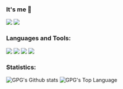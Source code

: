 ### It's me 🎈
<a href="https://velog.io/@gpg" target="_blank"><img src="https://img.shields.io/badge/velog-20C997?style=flat-square&logo=Velog&logoColor=white"/></a> <a href="mailto:gpgdatalab@gmail.com" target="_blank"><img src="https://img.shields.io/badge/Gmail-EA4335?style=flat-square&logo=Gmail&logoColor=white"/></a>

### **Languages and Tools:**
<img src="https://img.shields.io/badge/Python-3776AB?style=flat-square&logo=Python&logoColor=white"/> <img src="https://img.shields.io/badge/MySQL-4479A1?style=flat-square&logo=MySQL&logoColor=white"/> <img src="https://img.shields.io/badge/PostgreSQL-4169E1?style=flat-square&logo=PostgreSQL&logoColor=white"/> <img src="https://img.shields.io/badge/Google Analytics-E37400?style=flat-square&logo=Google Analytics&logoColor=white"/>

### **Statistics:**
![GPG's Github stats](https://github-readme-stats.vercel.app/api?username=pilgyeong&show_icons=true&theme=tokyonight)
![GPG's Top Language](https://github-readme-stats.vercel.app/api/top-langs/?username=pilgyeong&layout=compact&theme=tokyonight)



<!--
**pilgyeong/pilgyeong** is a ✨ _special_ ✨ repository because its `README.md` (this file) appears on your GitHub profile.

Here are some ideas to get you started:

- 🔭 I’m currently working on ...
- 🌱 I’m currently learning ...
- 👯 I’m looking to collaborate on ...
- 🤔 I’m looking for help with ...
- 💬 Ask me about ...
- 📫 How to reach me: ...
- 😄 Pronouns: ...
-->
